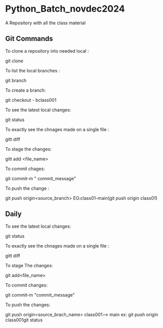 # Python_Batch_novdec2024
 
  A Repository with all the class material

## Git Commands

  To clone a repository into needed local :

   git clone 

  To list the local branches :

   git branch

  To create a branch:

   git checkout - bclass001

  To see the latest local changes:

   git status

  To exactly see the chnages made on a single file :

   gitt diff

  To stage the changes:

   gitt add <file_name>

  To commit chages:

   git commit-m " commit_message"

  To push the change :

   git push origin<source_branch>
   EG:class01-main(git push origin class01)


## Daily

  To see the latest local changes:

   git status

  To exactly see the chnages made on a single file :

   gitt diff

 To stage The changes:

   git add<file_name>

  To commit changes:

   git commit-m "commit_message"

  To push the changes:

   git push origin<source_brach_name>
   class001--> main
   ex: git push origin class001git status
    
    

